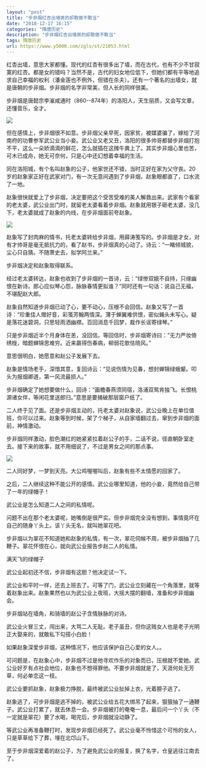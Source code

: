 ```yaml
---
layout: "post"
title: "步非烟红杏出墙男的却敢做不敢当"
date: "2018-12-17 16:15"
categories: "隋唐历史"
description: "步非烟红杏出墙男的却敢做不敢当"
tags: 隋唐历史
url: https://www.y5000.com/zgls/st/21053.html
---
```






红杏出墙，意思大家都懂。现代的红杏有很多出了墙，而在古代，也有不少不甘寂寞的红杏。都是女的错吗？当然不是，古代的妇女地位低下，但她们都有平等地追求自己幸福的权利（潘金莲也不例外，但错在杀夫）。还有一个著名的出墙女，就是唐朝的步非烟。步非烟的名字非常美，但人长的同样很美。

步非烟是唐懿宗李漼咸通时（860--874年）的洛阳人，天生丽质，又会写文章，还懂音乐，全才。

![](https://img.y5000.com/uploads/allimg/170505/1306221432-0.jpg)

但在感情上，步非烟很不如意。步非烟父亲早死，因家贫，被媒婆骗了，嫁给了河南府的功曹参军武公业当小妾。武公业又老又丑，洛阳的很多帅哥都替步非烟打抱不平，这么一朵娇滴滴的鲜花，怎么就插在这摊牛粪上了。其实步非烟心里也苦，可木已成舟，她无可奈何，只是心中还幻想着幸福的生活。

同在洛阳城，有个名叫赵象的公子，他家世还不错，当时正好在家为父守丧。20岁的赵象家正好在武家对门，有一次无意间遇到了步非烟，赵象眼都直了，口水流了一地。

赵象很快就爱上了步非烟，决定要把这个受苦受难的美人解救出来。武家有个看家的老太婆，武公业出门时，就留老太婆看着步非烟。赵象就用银子砸老太婆，没几下，老太婆就成了赵象的内线，在步非烟面前夸赵象。

![](https://img.y5000.com/uploads/allimg/170505/130622IT-1.jpg)

赵象写了封肉麻的情书，托老太婆转给步非烟，用薛涛笺写的。步非烟是才女，对有才帅哥是毫无抵抗力的，看了赵书，步非烟真的心动了。诗云：“一睹倾城貌，尘心只自猜。不随萧史去，拟学阿兰来。”

步非烟决定和赵象取得联系。

经过老太婆转达，赵象也收到了步非烟的一首诗，云：“绿惨双娥不自持，只缘幽恨在新诗。郎心应似琴心怨，脉脉春情更拟谁？”同时还有一句话：说自己无福，不堪配赵大郎。

赵象自然知道步非烟已动了心，要不动心，压根不会回信。赵象又写了一首诗：“珍重佳人赠好音，彩笺芳翰两情深。薄于蝉翼难供恨，密似蝇头未写心。疑是落花迷碧洞，只思轻雨洒幽襟。百回消息千回梦，裁作长谣寄绿琴。”

只是步非烟近半个月身体在恙，没回信。等回信时，步非烟寄诗曰：”无力严妆倚绣栊，暗题蝉锦思难穷。近来嬴得伤春病，柳弱花欹怯晓风。”

意思很明白，她愿意和赵公子发展下去。

赵象是情场老手，深愔其意，复回诗云：“见说伤情为见春，想封蝉锦绿蛾颦。叩头为报烟卿道，第一风流最损人。”

步非烟确定了她想要做什么，回诗：“画檐春燕须同宿，洛浦双鸳肯独飞。长恨桃源诸女伴，等闲花里送郎归。”意思是要捅破那层窗户纸了。

二人终于见了面。还是步非烟主动的，托老太婆对赵象说，武公业晚上在单位值班，你可以过来。赵象等到时候，架了个梯子，从自家墙翻过去，窜到步非烟的面前，神情激动。

步非烟同样激动，脸色潮红的她紧紧拉着赵公子的手，二话不说，径直朝卧室走去。接下来的故事，就不用细说了，不过是男女之间的那点事。

![](https://img.y5000.com/uploads/allimg/170505/130622E08-2.jpg)

二人同好梦，一梦到天亮。大公鸡喔喔叫后，赵象有些不太情愿的回家了。

之后，二人继续这种不能公开的感情。武公业哪里知道，他的小妾，竟然给自己带了一年的绿帽子！

武公业是怎么知道二人之间的私情呢。

问题不出在那个老太婆呢，她嘴倒是很严实。但步非烟完全没有想到，事情竟坏在自己的随身丫头上。该丫头无名，就叫她翠花吧。

步非烟以为翠花不知道她和赵象的私情，有一次，翠花伺候不周，被步非烟抽了几鞭子。翠花怀恨在心，就向武公业报告步赵二人的私情。

满天飞的绿帽子

武公业起初还不信，步非烟有这胆？他决定试一下。

武公业和平时一样，还去上班去了。可等了门，武公业立刻藏在一个角落里，就等着赵象出来。赵象果然也以为武公业上夜班，大摇大摆的翻墙，准备和步非烟幽会。

步非烟站在墙角，和骑墙的赵公子含情脉脉的对诗。

武公业火冒三丈，闯出来，大骂二人无耻。老子虽丑，但你这贱女人也是老子光明正大娶来的，就敢私下勾搭小白脸！

如果赵象深爱步非烟，这种情况下，他应该保护自己心爱的女人。。

可问题是，在赵象心中，步非烟不过是他寻欢作乐的对象而已，压根就不爱她。武公业好歹有点社会地位，赵象也不想得罪他。不要步非烟就是了，天涯何处无芳草，何必单恋这一枝。

武公业要抓赵象，赵象极力挣脱，最终被武公业扯掉上衣，光着膀子逃了。

赵象逃了，可步非烟是逃不掉的，被武公业给五花大绑吊了起来，狠狠抽了一通鞭子。武公业打累了，就去休息一会。步非烟被打的奄奄一息，最后问一个丫头（不一定就是翠花）要了水喝，喝完后，步非烟就没动静了。

等武公业再准备鞭打时，发现步非烟已经死了。武公业毫不怜惜这个可怜的女人，只是草草给下了葬，埋在北邙山下。

至于步非烟深爱着的赵公子，为了避免武公业的报复，换了名字，仓皇逃往江南去了。
